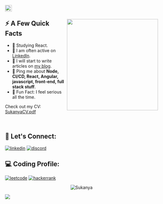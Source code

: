 <a href="https://www.linkedin.com/in/isukanyadutta">
  <img align="left" alt="Sukanya Dutta LinkedIn" width="22px" src="https://res.cloudinary.com/dhylingfj/image/upload/v1674543961/Sukanya%27s/linkedinn_aqoqhs.svg" />
</a>

</br>

<div>
  
  <img width="300px" align="right" src="https://user-images.githubusercontent.com/49310523/214232283-c6302afe-2975-49c5-9b0b-54422f4b2fbc.jpg" />
  <h2>⚡️ A Few Quick Facts</h2>
  <ul>
    <li>🧐 Studying React.</li>
    <li>📝 I am often active on <a href="https://www.linkedin.com/in/isukanyadutta">LinkedIn</a>.</li>
    <li>📝 I will start to write articles on <a href="https://sukanyadutta3096.blogspot.com">my blog</a>.</li>
    <li>💬 Ping me about <strong>Node, CI/CD, React, Angular, javascript, front-end, full stack stuff</strong>.</li>
    <li>🎉 Fun Fact: I feel serious all the time.</li>
  </ul>
</div>

   Check out my CV: [SukanyaCV.pdf](https://github.com/Sukanya3096/Sukanya3096/files/10488285/SukanyaCV.pdf)

</br>

<div>
  <h2>🔗 Let's Connect:</h2>
</div>

[![linkedin](https://img.shields.io/badge/LinkedIn-0077B5?style=for-the-badge&logo=linkedin&logoColor=white)]([https://www.linkedin.com/in/chetannada/](https://www.linkedin.com/in/isukanyadutta/))
[![discord](https://img.shields.io/badge/Discord-5865F2?style=for-the-badge&logo=discord&logoColor=white)](https://discordapp.com/users/sukanya_30)

<div>
  <h2>💻 Coding Profile:</h2>
</div>

[![leetcode](https://img.shields.io/badge/-LeetCode-FFA116?style=for-the-badge&logo=LeetCode&logoColor=black)](https://leetcode.com/sukanyaDutta30/)
[![hackerrank](https://img.shields.io/badge/-Hackerrank-2EC866?style=for-the-badge&logo=HackerRank&logoColor=white)](https://www.hackerrank.com/isukanyadutta)

<p align="center"> <img src="https://github-readme-stats-sigma-five.vercel.app/api?username=sukanya3096&show_icons=true&theme=great-gatsby" alt="Sukanya" />

 
  ![](https://komarev.com/ghpvc/?username=Sukanya3096&color=green)


